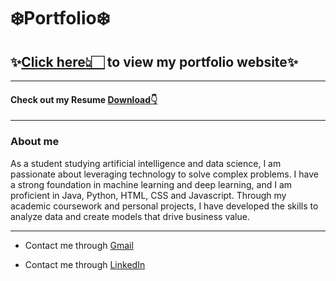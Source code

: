 # ❄️Portfolio❄️

## ✨[Click here👆🏻](https://silpix30.github.io/portfolio/) to view my portfolio website✨ 

---

#### Check out my Resume [Download👇](https://silpix30.github.io/portfolio/assets/pdf/Silpica%20Resume.pdf)

---

### About me

As a student studying artificial intelligence and data science, I am passionate about leveraging technology to solve complex problems. I have a strong foundation in machine learning and deep learning, and I am proficient in Java, Python, HTML, CSS and Javascript. Through my academic coursework and personal projects, I have developed the skills to analyze data and create models that drive business value.

---


* Contact me through [Gmail](tpsca12@gmail.com)

* Contact me through [LinkedIn](https://www.linkedin.com/in/silpica-tp-612799215)
